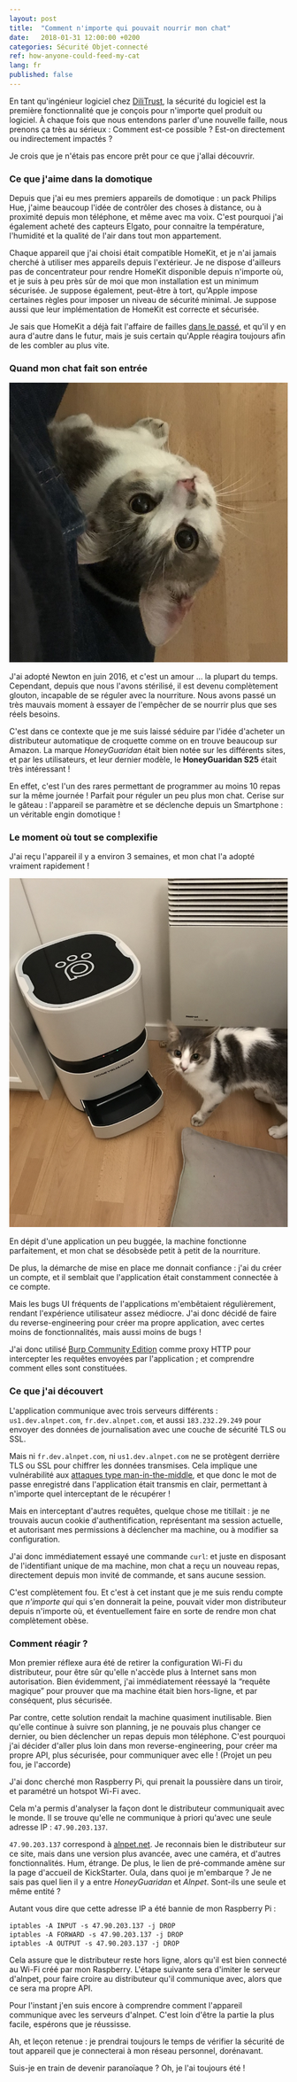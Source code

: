 ```yaml
---
layout: post
title:  "Comment n'importe qui pouvait nourrir mon chat"
date:   2018-01-31 12:00:00 +0200
categories: Sécurité Objet-connecté
ref: how-anyone-could-feed-my-cat
lang: fr
published: false
---
```


En tant qu'ingénieur logiciel chez [DiliTrust](dilitrust), la sécurité du logiciel est la première fonctionnalité que je conçois pour n'importe quel produit ou logiciel.
À chaque fois que nous entendons parler d'une nouvelle faille, nous prenons ça très au sérieux : Comment est-ce possible ? Est-on directement ou indirectement impactés ?

Je crois que je n'étais pas encore prêt pour ce que j'allai découvrir.

### Ce que j'aime dans la domotique

Depuis que j'ai eu mes premiers appareils de domotique : un pack Philips Hue, j'aime beaucoup l'idée de contrôler des choses à distance, ou à proximité depuis mon téléphone, et même avec ma voix. C'est pourquoi j'ai également acheté des capteurs Elgato, pour connaitre la température, l'humidité et la qualité de l'air dans tout mon appartement.

Chaque appareil que j'ai choisi était compatible HomeKit, et je n'ai jamais cherché à utiliser mes appareils depuis l'extérieur. Je ne dispose d'ailleurs pas de concentrateur pour rendre HomeKit disponible depuis n'importe où, et je suis à peu près sûr de moi que mon installation est un minimum sécurisée. Je suppose également, peut-être à tort, qu'Apple impose certaines règles pour imposer un niveau de sécurité minimal. Je suppose aussi que leur implémentation de HomeKit est correcte et sécurisée.

Je sais que HomeKit a déjà fait l'affaire de failles [dans le passé][homekit-flaw], et qu'il y en aura d'autre dans le futur, mais je suis certain qu'Apple réagira toujours afin de les combler au plus vite.

### Quand mon chat fait son entrée

![Mon chat, Newton][newton]

J'ai adopté Newton en juin 2016, et c'est un amour … la plupart du temps. Cependant, depuis que nous l'avons stérilisé, il est devenu complètement glouton, incapable de se réguler avec la nourriture. Nous avons passé un très mauvais moment à essayer de l'empêcher de se nourrir plus que ses réels besoins.

C'est dans ce contexte que je me suis laissé séduire par l'idée d'acheter un distributeur automatique de croquette comme on en trouve beaucoup sur Amazon.
La marque *HoneyGuaridan* était bien notée sur les différents sites, et par les utilisateurs, et leur dernier modèle, le **HoneyGuaridan S25** était très intéressant !

En effet, c'est l'un des rares permettant de programmer au moins 10 repas sur la même journée ! Parfait pour réguler un peu plus mon chat. Cerise sur le gâteau : l'appareil se paramètre et se déclenche depuis un Smartphone : un véritable engin domotique !

### Le moment où tout se complexifie

J'ai reçu l'appareil il y a environ 3 semaines, et mon chat l'a adopté vraiment rapidement !

![Mon chat, attendant des croquettes de sa machine][honey-guaridan]

En dépit d'une application un peu buggée, la machine fonctionne parfaitement, et mon chat se désobsède petit à petit de la nourriture.

De plus, la démarche de mise en place me donnait confiance : j'ai du créer un compte, et il semblait que l'application était constamment connectée à ce compte.

Mais les bugs UI fréquents de l'applications m'embêtaient régulièrement, rendant l'expérience utilisateur assez médiocre. J'ai donc décidé de faire du reverse-engineering pour créer ma propre application, avec certes moins de fonctionnalités, mais aussi moins de bugs !

J'ai donc utilisé [Burp Community Edition][burp-suite] comme proxy HTTP pour intercepter les requêtes envoyées par l'application ; et comprendre comment elles sont constituées.

### Ce que j'ai découvert

L'application communique avec trois serveurs différents : `us1.dev.alnpet.com`, `fr.dev.alnpet.com`, et aussi `183.232.29.249` pour envoyer des données de journalisation avec une couche de sécurité TLS ou SSL.

Mais ni `fr.dev.alnpet.com`, ni `us1.dev.alnpet.com` ne se protègent derrière TLS ou SSL pour chiffrer les données transmises. Cela implique une vulnérabilité aux [attaques type man-in-the-middle][man-in-the-middle], et que donc le mot de passe enregistré dans l'application était transmis en clair, permettant à n'importe quel interceptant de le récupérer !

Mais en interceptant d'autres requêtes, quelque chose me titillait : je ne trouvais aucun cookie d'authentification, représentant ma session actuelle, et autorisant mes permissions à déclencher ma machine, ou à modifier sa configuration.

J'ai donc immédiatement essayé une commande `curl`: et juste en disposant de l'identifiant unique de ma machine, mon chat a reçu un nouveau repas, directement depuis mon invité de commande, et sans aucune session.

C'est complètement fou. Et c'est à cet instant que je me suis rendu compte que *n'importe qui* qui s'en donnerait la peine, pouvait vider mon distributeur depuis n'importe où, et éventuellement faire en sorte de rendre mon chat complètement obèse.

### Comment réagir ?

Mon premier réflexe aura été de retirer la configuration Wi-Fi du distributeur, pour être sûr qu'elle n'accède plus à Internet sans mon autorisation. Bien évidemment, j'ai immédiatement réessayé la “requête magique” pour prouver que ma machine était bien hors-ligne, et par conséquent, plus sécurisée.

Par contre, cette solution rendait la machine quasiment inutilisable. Bien qu'elle continue à suivre son planning, je ne pouvais plus changer ce dernier, ou bien déclencher un repas depuis mon téléphone. C'est pourquoi j'ai décider d'aller plus loin dans mon reverse-engineering, pour créer ma propre API, plus sécurisée, pour communiquer avec elle ! (Projet un peu fou, je l'accorde)

J'ai donc cherché mon Raspberry Pi, qui prenait la poussière dans un tiroir, et paramétré un hotspot Wi-Fi avec.

Cela m'a permis d'analyser la façon dont le distributeur communiquait avec le monde.
Il se trouve qu'elle ne communique à priori qu'avec une seule adresse IP : `47.90.203.137`.

`47.90.203.137` correspond à [alnpet.net][alnpet]. Je reconnais bien le distributeur sur ce site, mais dans une version plus avancée, avec une caméra, et d'autres fonctionnalités. Hum, étrange. De plus, le lien de pré-commande amène sur la page d'accueil de KickStarter. Oula, dans quoi je m'embarque ? Je ne sais pas quel lien il y a entre *HoneyGuaridan* et *Alnpet*. Sont-ils une seule et même entité ?

Autant vous dire que cette adresse IP a été bannie de mon Raspberry Pi :
```
iptables -A INPUT -s 47.90.203.137 -j DROP
iptables -A FORWARD -s 47.90.203.137 -j DROP
iptables -A OUTPUT -s 47.90.203.137 -j DROP
```
Cela assure que le distributeur reste hors ligne, alors qu'il est bien connecté au Wi-Fi créé par mon Raspberry.
L'étape suivante sera d'imiter le serveur d'alnpet, pour faire croire au distributeur qu'il communique avec, alors que ce sera ma propre API.

Pour l'instant j'en suis encore à comprendre comment l'appareil communique avec les serveurs d'alnpet. C'est loin d'être la partie la plus facile, espérons que je réussisse.

Ah, et leçon retenue : je prendrai toujours le temps de vérifier la sécurité de tout appareil que je connecterai à mon réseau personnel, dorénavant.

Suis-je en train de devenir paranoïaque ? Oh, je l'ai toujours été !

[dilitrust]: https://www.dilitrust.com/
[homekit-flaw]: https://9to5mac.com/2017/12/07/homekit-vulnerability/
[newton]: /assets/pictures/newton.jpg
[honey-guaridan]: /assets/pictures/honeyguaridan.jpg
[burp-suite]: https://portswigger.net/burp
[man-in-the-middle]: https://fr.wikipedia.org/wiki/Attaque_de_l%27homme_du_milieu
[alnpet]: http://alnpet.com
